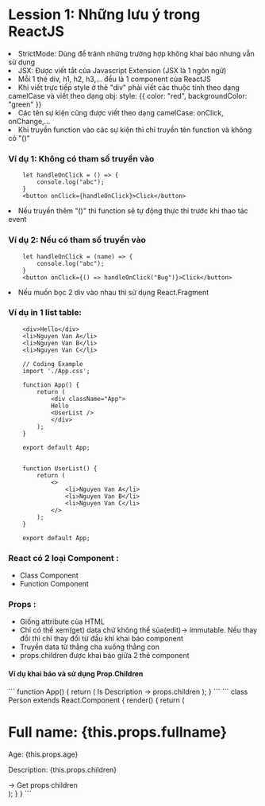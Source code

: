 <h1> Lession 1: Những lưu ý trong ReactJS </h1>
<li>StrictMode: Dùng để tránh những trường hợp không khai báo nhưng vẫn sử dụng</li>
<li>JSX: Được viết tắt của Javascript Extension (JSX là 1 ngôn ngữ)</li>
<li>Mỗi 1 thẻ div, h1, h2, h3,... đều là 1 component của ReactJS</li>
<li>Khi viết trực tiếp style ở thẻ "div" phải viết các thuộc tính theo dạng camelCase và viết theo dạng obj: style: {{ color: "red", backgroundColor: "green" }}</li>
<li>Các tên sự kiện cũng được viết theo dạng camelCase: onClick, onChange,...</li>
<li>Khi truyền function vào các sự kiện thì chỉ truyền tên function và không có "()"</li>

### Ví dụ 1: Không có tham số truyền vào

```
    let handleOnClick = () => {
        console.log("abc");
    }
    <button onClick={handleOnClick}>Click</button>
```

<li>Nếu truyền thêm "()" thì function sẽ tự động thực thi trước khi thao tác event</li>

### Ví dụ 2: Nếu có tham số truyền vào
```
    let handleOnClick = (name) => {
        console.log("abc");
    }
    <button onClick={() => handleOnClick("Bug")}>Click</button>
```
  

<li>Nếu muốn bọc 2 div vào nhau thì sử dụng React.Fragment</li> 
<h3>Ví dụ in 1 list table: </h3>

```
    <div>Hello</div>
    <li>Nguyen Van A</li>
    <li>Nguyen Van B</li>
    <li>Nguyen Van C</li>

    // Coding Example
    import './App.css';

    function App() {
        return (
            <div className="App">
            Hello
            <UserList />
            </div>
        );
    }

    export default App;


    function UserList() {
        return (
            <>
                <li>Nguyen Van A</li>
                <li>Nguyen Van B</li>
                <li>Nguyen Van C</li>
            </>
        );
    }

    export default App;
```

### React có 2 loại Component :

<ul>
    <li>Class Component</li>
    <li>Function Component</li>
</ul>

### Props :

<ul>
    <li>Giống attribute của HTML</li>
    <li>Chỉ có thể xem(get) data chứ không thể sủa(edit)-> immutable. Nếu thay đổi thì chỉ thay đổi từ đầu khi khai báo component</li>
    <li>Truyền data từ thằng cha xuống thằng con</li>
    <li>props.children được khai báo giữa 2 thẻ component</li>
</ul>

<h4>Ví dụ khai báo và sử dụng Prop.Children</h4>
```
    function App() {
        return (
            <Person fullname="Nguyen Van A" age="28" />
            <Person fullname="Nguyen Van B" age="27">
                Is Description -> props.children
            </Person>
            <Person fullname="Nguyen Van C" age="26" />
            </div>
        );
    }    
```
```
    class Person extends React.Component {
        render() {
            return (
                <div className="person">
                    <h1>Full name: {this.props.fullname}</h1>
                    <p>Age: {this.props.age}</p> 
                    <p>Description: {this.props.children}</p> -> Get props children
                </div>
            );
        }
    }
```
